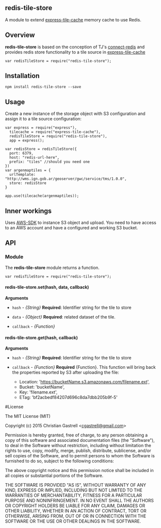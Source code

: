 ## redis-tile-store
 
A module to extend [express-tile-cache](https://github.com/CGastrell/express-tile-cache) memory cache to use Redis. 


## Overview

**redis-tile-store** is based on the conception of TJ's [connect-redis](https://github.com/tj/connect-redis) and provides redis store functionality to a tile source in [express-tile-cache](https://github.com/CGastrell/express-tile-cache)

    
    var redisTileStore = require("redis-tile-store");



## Installation 

    npm install redis-tile-store --save

## Usage

Create a new instance of the storage object with S3 configuration and assign it to a tile source configuration:

    var express = require("express"),
      tilecache = require("express-tile-cache"),
      redisTileStore = require("redis-tile-store"),
      app = express();

    var redisStore = redisTileStore({
      port: 6379,
      host: "redis-url-here",
      prefix: "tiles" //should you need one
    })
    var argenmaptiles = {
      urlTemplate: "http://wms.ign.gob.ar/geoserver/gwc/service/tms/1.0.0",
      store: redisStore
    }

    app.use(tilecache(argenmaptiles));


## Inner workings

Uses [AWS-SDK](https://www.npmjs.com/package/aws-sdk) to instance S3 object and upload. You need to have access to an AWS account and have a configured and working S3 bucket.


## API

### Module

The **redis-tile-store** module returns a function. 

    var redisTileStore = require("redis-tile-store");

#### redis-tile-store.set(hash, data, callback)

**Arguments**

* `hash` - *{String}* **Required**: Identifier string for the tile to store

* `data` - *{Object}* **Required**: related dataset of the tile.

* `callback` - *{Function}* 

#### redis-tile-store.get(hash, callback)

**Arguments**

* `hash` - *{String}* **Required**: Identifier string for the tile to store

* `callback` - *{Function}* **Required** {Function}. This function will bring back the properties reported by S3 after uploading the file:

  * Location: 'https://bucketName.s3.amazonaws.com/filename.ext',
  * Bucket: 'bucketName',
  * Key: 'filename.ext',
  * ETag: 'bf2acbedf84207d696c8da7dbb205b9f-5'


#License 

The MIT License (MIT)

Copyright (c) 2015 Christian Gastrell &lt;cgastrell@gmail.com&gt;

Permission is hereby granted, free of charge, to any person obtaining a copy
of this software and associated documentation files (the "Software"), to deal
in the Software without restriction, including without limitation the rights
to use, copy, modify, merge, publish, distribute, sublicense, and/or sell
copies of the Software, and to permit persons to whom the Software is
furnished to do so, subject to the following conditions:

The above copyright notice and this permission notice shall be included in all
copies or substantial portions of the Software.

THE SOFTWARE IS PROVIDED "AS IS", WITHOUT WARRANTY OF ANY KIND, EXPRESS OR
IMPLIED, INCLUDING BUT NOT LIMITED TO THE WARRANTIES OF MERCHANTABILITY,
FITNESS FOR A PARTICULAR PURPOSE AND NONINFRINGEMENT. IN NO EVENT SHALL THE
AUTHORS OR COPYRIGHT HOLDERS BE LIABLE FOR ANY CLAIM, DAMAGES OR OTHER
LIABILITY, WHETHER IN AN ACTION OF CONTRACT, TORT OR OTHERWISE, ARISING FROM,
OUT OF OR IN CONNECTION WITH THE SOFTWARE OR THE USE OR OTHER DEALINGS IN THE
SOFTWARE.